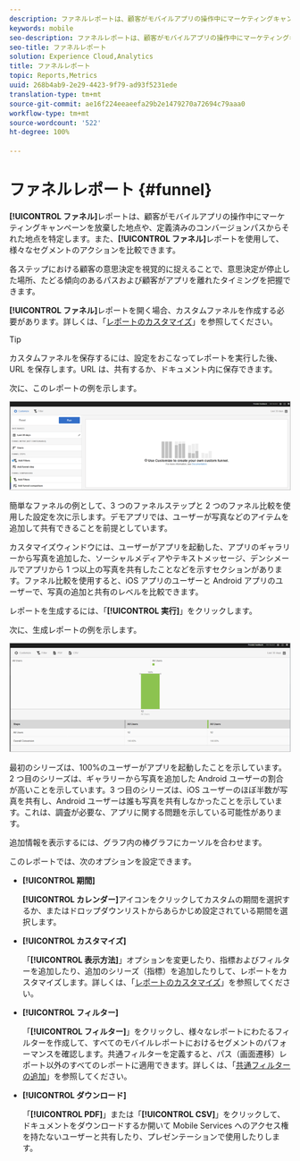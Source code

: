 ```yaml
---
description: ファネルレポートは、顧客がモバイルアプリの操作中にマーケティングキャンペーンを放棄した地点や、定義済みのコンバージョンパスからそれた地点を特定します。また、ファネルレポートを使用して、様々なセグメントのアクションを比較できます。
keywords: mobile
seo-description: ファネルレポートは、顧客がモバイルアプリの操作中にマーケティングキャンペーンを放棄した地点や、定義済みのコンバージョンパスからそれた地点を特定します。また、ファネルレポートを使用して、様々なセグメントのアクションを比較できます。
seo-title: ファネルレポート
solution: Experience Cloud,Analytics
title: ファネルレポート
topic: Reports,Metrics
uuid: 268b4ab9-2e29-4423-9f79-ad93f5231ede
translation-type: tm+mt
source-git-commit: ae16f224eeaeefa29b2e1479270a72694c79aaa0
workflow-type: tm+mt
source-wordcount: '522'
ht-degree: 100%

---
```



# ファネルレポート {#funnel}

**[!UICONTROL ファネル]**&#x200B;レポートは、顧客がモバイルアプリの操作中にマーケティングキャンペーンを放棄した地点や、定義済みのコンバージョンパスからそれた地点を特定します。また、**[!UICONTROL ファネル]**&#x200B;レポートを使用して、様々なセグメントのアクションを比較できます。

各ステップにおける顧客の意思決定を視覚的に捉えることで、意思決定が停止した場所、たどる傾向のあるパスおよび顧客がアプリを離れたタイミングを把握できます。

**[!UICONTROL ファネル]**&#x200B;レポートを開く場合、カスタムファネルを作成する必要があります。詳しくは、「[レポートのカスタマイズ](/help/using/usage/reports-customize/reports-customize.md)」を参照してください。

>[!TIP]
>
>カスタムファネルを保存するには、設定をおこなってレポートを実行した後、URL を保存します。URL は、共有するか、ドキュメント内に保存できます。

次に、このレポートの例を示します。

![](assets/funnel_create.png)

簡単なファネルの例として、3 つのファネルステップと 2 つのファネル比較を使用した設定を次に示します。デモアプリでは、ユーザーが写真などのアイテムを追加して共有できることを前提としています。

カスタマイズウィンドウには、ユーザーがアプリを起動した、アプリのギャラリーから写真を追加した、ソーシャルメディアやテキストメッセージ、デンシメールでアプリから 1 つ以上の写真を共有したことなどを示すセクションがあります。ファネル比較を使用すると、iOS アプリのユーザーと Android アプリのユーザーで、写真の追加と共有のレベルを比較できます。

レポートを生成するには、「**[!UICONTROL 実行]**」をクリックします。

次に、生成レポートの例を示します。

![](assets/funnel.png)

最初のシリーズは、100%のユーザーがアプリを起動したことを示しています。2 つ目のシリーズは、ギャラリーから写真を追加した Android ユーザーの割合が高いことを示しています。3 つ目のシリーズは、iOS ユーザーのほぼ半数が写真を共有し、Android ユーザーは誰も写真を共有しなかったことを示しています。これは、調査が必要な、アプリに関する問題を示している可能性があります。

追加情報を表示するには、グラフ内の棒グラフにカーソルを合わせます。

このレポートでは、次のオプションを設定できます。

* **[!UICONTROL 期間]**

   **[!UICONTROL カレンダー]**&#x200B;アイコンをクリックしてカスタムの期間を選択するか、またはドロップダウンリストからあらかじめ設定されている期間を選択します。
* **[!UICONTROL カスタマイズ]**

   「**[!UICONTROL 表示方法]**」オプションを変更したり、指標およびフィルターを追加したり、追加のシリーズ（指標）を追加したりして、レポートをカスタマイズします。詳しくは、「[レポートのカスタマイズ](/help/using/usage/reports-customize/reports-customize.md)」を参照してください。
* **[!UICONTROL フィルター]**

   「**[!UICONTROL フィルター]**」をクリックし、様々なレポートにわたるフィルターを作成して、すべてのモバイルレポートにおけるセグメントのパフォーマンスを確認します。共通フィルターを定義すると、パス（画面遷移）レポート以外のすべてのレポートに適用できます。詳しくは、「[共通フィルターの追加](/help/using/usage/reports-customize/t-sticky-filter.md)」を参照してください。
* **[!UICONTROL ダウンロード]**

   「**[!UICONTROL PDF]**」または「**[!UICONTROL CSV]**」をクリックして、ドキュメントをダウンロードするか開いて Mobile Services へのアクセス権を持たないユーザーと共有したり、プレゼンテーションで使用したりします。